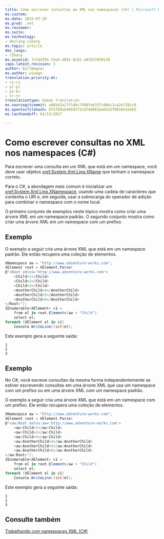 ```yaml
---
title: Como escrever consultas em XML nos namespaces (C#) | Microsoft Docs
ms.custom: 
ms.date: 2015-07-20
ms.prod: .net
ms.reviewer: 
ms.suite: 
ms.technology:
- devlang-csharp
ms.topic: article
dev_langs:
- CSharp
ms.assetid: 7c54df81-15e4-4091-8c81-a87637029130
caps.latest.revision: 3
author: BillWagner
ms.author: wiwagn
translation.priority.mt:
- cs-cz
- pl-pl
- pt-br
- tr-tr
translationtype: Human Translation
ms.sourcegitcommit: a06bd2a17f1d6c7308fa6337c866c1ca2e7281c0
ms.openlocfilehash: 075f0dab486d773cd7dd0616a6432f065b5a5eb5
ms.lasthandoff: 03/13/2017

---
```

# <a name="how-to-write-queries-on-xml-in-namespaces-c"></a>Como escrever consultas no XML nos namespaces (C#)
Para escrever uma consulta em um XML que está em um namespace, você deve usar objetos <xref:System.Xml.Linq.XName> que tenham o namespace correto.  
  
 Para o C#, a abordagem mais comum é inicializar um <xref:System.Xml.Linq.XNamespace>, usando uma cadeia de caracteres que contenha o URI e, em seguida, usar a sobrecarga do operador de adição para combinar o namespace com o nome local.  
  
 O primeiro conjunto de exemplos neste tópico mostra como criar uma árvore XML em um namespace padrão. O segundo conjunto mostra como criar uma árvore XML em um namespace com um prefixo.  
  
## <a name="example"></a>Exemplo  
 O exemplo a seguir cria uma árvore XML que está em um namespace padrão. Ele então recupera uma coleção de elementos.  
  
```csharp  
XNamespace aw = "http://www.adventure-works.com";  
XElement root = XElement.Parse(  
@"<Root xmlns='http://www.adventure-works.com'>  
    <Child>1</Child>  
    <Child>2</Child>  
    <Child>3</Child>  
    <AnotherChild>4</AnotherChild>  
    <AnotherChild>5</AnotherChild>  
    <AnotherChild>6</AnotherChild>  
</Root>");  
IEnumerable<XElement> c1 =  
    from el in root.Elements(aw + "Child")  
    select el;  
foreach (XElement el in c1)  
    Console.WriteLine((int)el);  
```  
  
 Este exemplo gera a seguinte saída:  
  
```  
1  
2  
3  
```  
  
## <a name="example"></a>Exemplo  
 No C#, você escreve consultas da mesma forma independentemente se estiver escrevendo consultas em uma árvore XML que usa um namespace com um prefixo ou em uma árvore XML com um namespace padrão.  
  
 O exemplo a seguir cria uma árvore XML que está em um namespace com um prefixo. Ele então recupera uma coleção de elementos.  
  
```csharp  
XNamespace aw = "http://www.adventure-works.com";  
XElement root = XElement.Parse(  
@"<aw:Root xmlns:aw='http://www.adventure-works.com'>  
    <aw:Child>1</aw:Child>  
    <aw:Child>2</aw:Child>  
    <aw:Child>3</aw:Child>  
    <aw:AnotherChild>4</aw:AnotherChild>  
    <aw:AnotherChild>5</aw:AnotherChild>  
    <aw:AnotherChild>6</aw:AnotherChild>  
</aw:Root>");  
IEnumerable<XElement> c1 =  
    from el in root.Elements(aw + "Child")  
    select el;  
foreach (XElement el in c1)  
    Console.WriteLine((int)el);  
```  
  
 Este exemplo gera a seguinte saída:  
  
```  
1  
2  
3  
```  
  
## <a name="see-also"></a>Consulte também  
 [Trabalhando com namespaces XML (C#)](../../../../csharp/programming-guide/concepts/linq/working-with-xml-namespaces.md)
